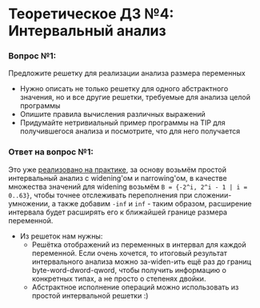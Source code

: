 # Теоретическое ДЗ №4: Интервальный анализ

### Вопрос №1:

Предложите решетку для реализации анализа размера переменных
* Нужно описать не только решетку для одного абстрактного значения, но и все другие решетки, требуемые для анализа целой программы
* Опишите правила вычисления различных выражений
* Придумайте нетривиальный пример программы на TIP для получившегося анализа и посмотрите, что для него получается

### Ответ на вопрос №1:

Это уже [реализовано на практике](../src/tip/analysis/VariableSizeAnalysis.scala), за основу возьмём простой интервальный анализ с widening'ом и narrowing'ом, в качестве множества значений для widening возьмём `B = {-2^i, 2^i - 1 | i = 0..63}`, чтобы точнее отслеживать переполнения при сложении-умножении, а также добавим `-inf` и `inf` - таким образом, расширение интервала будет расширять его к ближайшей границе размера переменной.
* Из решеток нам нужны:
  * Решётка отображений из переменных в интервал для каждой переменной. Если очень хочется, то итоговый результат интервального анализа можно за-widen-ить ещё раз до границ byte-word-dword-qword, чтобы получить информацию о конкретных типах, а не просто о степенях двойки.
  * Абстрактное исполнение операций можно использовать из простой интервальной решетки :)
